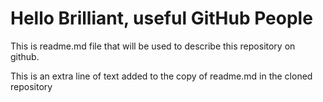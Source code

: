 # Hello Brilliant, useful GitHub People

This is readme.md file that will be used to describe this repository on github.

This is an extra line of text added to the copy of readme.md in the cloned repository
